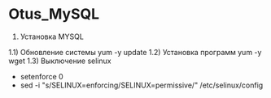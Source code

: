 # Otus_MySQL
1. Установка MYSQL

1.1) Обновление системы yum -y update
1.2) Установка программ yum -y wget
1.3) Выключение selinux
- setenforce 0
- sed -i "s/SELINUX=enforcing/SELINUX=permissive/" /etc/selinux/config
